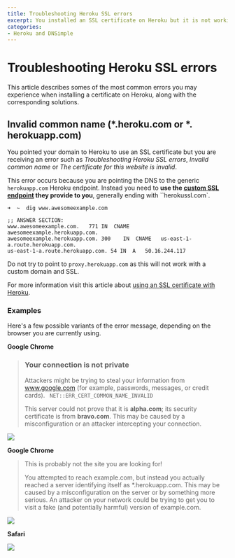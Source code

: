 ```yaml
---
title: Troubleshooting Heroku SSL errors
excerpt: You installed an SSL certificate on Heroku but it is not working properly.
categories:
- Heroku and DNSimple
---
```


# Troubleshooting Heroku SSL errors

This article describes somes of the most common errors you may experience when installing a certificate on Heroku, along with the corresponding solutions.

## Invalid common name (*.heroku.com or *. herokuapp.com)

You pointed your domain to Heroku to use an SSL certificate but you are receiving an error such as _Troubleshooting Heroku SSL errors_, _Invalid common name_ or _The certificate for this website is invalid_.

This error occurs because you are pointing the DNS to the generic `herokuapp.com` Heroku endpoint. Instead you need to **use the [custom SSL endpoint](https://devcenter.heroku.com/articles/ssl-endpoint) they provide to you**, generally ending with ``herokussl.com`.

```
➜  ~  dig www.awesomeexample.com

;; ANSWER SECTION:
www.awesomeexample.com.   771 IN  CNAME   awesomeexample.herokuapp.com.
awesomeexample.herokuapp.com. 300    IN  CNAME   us-east-1-a.route.herokuapp.com.
us-east-1-a.route.herokuapp.com. 54 IN  A   50.16.244.117
```

Do not try to point to `proxy.herokuapp.com` as this will not work with a custom domain and SSL.

For more information visit this article about [using an SSL certificate with Heroku](http://support.dnsimple.com/articles/ssl-certificate-with-heroku).

### Examples

Here's a few possible variants of the error message, depending on the browser you are currently using.

**Google Chrome**

> ### Your connection is not private
> 
> Attackers might be trying to steal your information from www.google.com (for example, passwords, messages, or credit cards). ` NET::ERR_CERT_COMMON_NAME_INVALID`
> 
> This server could not prove that it is **alpha.com**; its security certificate is from **bravo.com**. This may be caused by a misconfiguration or an attacker intercepting your connection.

![](/files/heroku-ssl-error-commonname-chrome.png)

**Google Chrome**

> This is probably not the site you are looking for!
> 
> You attempted to reach example.com, but instead you actually reached a server identifying itself as *.herokuapp.com. This may be caused by a misconfiguration on the server or by something more serious. An attacker on your network could be trying to get you to visit a fake (and potentially harmful) version of example.com.

![](/files/heroku-ssl-error-commonname-chrome2.png)

**Safari**

![](/files/heroku-ssl-error-commonname-safari.png)
